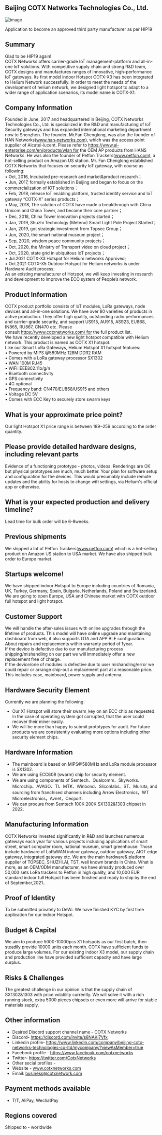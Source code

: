 ## Beijing COTX Networks Technologies Co., Ltd.
![image](https://user-images.githubusercontent.com/76096088/132642796-41eed345-e909-4f39-928c-72bcb2376c14.png)

Application to become an approved third party manufacturer as per HIP19

## Summary
Glad to be HIP19 again!  
COTX Networks offers carrier-grade IoT management-platform and all-in-one IoT solutions. With competitive supply chain and strong R&D team, COTX designs and manufactures ranges of innovative, high-performance IoT gateways. Its first model indoor Hotspot COTX-X3 has been integrated to Helium Network successfully. In order to meet the needs of the development of helium network, we designed light hotspot to adapt to a wider range of application scenarios, its model name is COTX-X1.

## Company Information
Founded in June, 2017 and headquartered in Beijing, COTX Networks Technologies Co., Ltd. is specialized in the R&D and manufacturing of IoT Security gateways and has expanded international marketing department now to Shenzhen. The founder, Mr.Fan Chenglong, was also the founder of HAN Networks(www.han-networks.com), which was the access point supplier of Alcatel-lucent. Please refer to https://www.al-enterprise.com/en/products/wlan for the OEM AP products from HANS Networks. He was also the founder of Petfon Trackers(www.petfon.com), a hot-selling product on Amazon US station. Mr. Fan Chenglong established COTX Networks that focuses on security IoT gateway, with course as following:  
• Oct, 2016, Incubated pre-research and market&product research；  
• Jun, 2017, formally established in Beijing and began to focus on the commercialization of IOT solutions；  
• Feb, 2018, release IoT enabling platform, trusted identity service and IoT gateway “COTX-X” series products；  
• May, 2018, The solution of COTX have made a breakthrough with China Unicom and China Tower, and become their core partner；  
• Dec, 2018, China Tower innovation projects started；  
• Jan, 2019, Shuzhi Technology (Meteno) Smart Light Pole Project Started；  
• Jan, 2019, got strategic investment from Topsec Group；  
• Jun, 2020, the smart national museum project；  
• Sep, 2020, wisdom peace community projects；  
• Oct, 2020, the Ministry of Transport video on cloud project；  
• Oct, 2020, state grid in ubiquitous IoT projects；  
• Jul.2021 COTX-X3 Hotspot for Helium networks Approved;  
• Oct.2021 COTX-X5 Outdoor Hotspot for Helium networks is under Hardware Audit process;   
As an existing manufacturer of Hotspot, we will keep investing in research and development to improve the ECO system of People’s network.

## Product Information 
COTX product portfolio consists of IoT modules, LoRa gateways, node devices and all-in-one solutions. We have over 80 varieties of products in active production. They offer high quality, outstanding radio performances and carrier-grade security, and support US915, AU915, AS923, EU868, IN865, RU867, CN470 etc. Please consult https://www.cotxnetworks.com/ for the full product list.  
We have recently developed a new light hotspot compatible with Helium network. This product is named as COTX X1 hotspot.  
Like our Smart LoRa Gateways, Helium Hotspot X1 hotspot features:  
• Powered by MIPS @580MHz 128M DDR2 RAM  
• Comes with a LoRa gateway processor SX1302  
• WAN 100M RJ45  
• WiFi IEEE802.11b/g/n  
• Bluetooth connectivity  
• GPS connectivity  
• 4G optional  
• Frequency band: CN470/EU868/US915 and others  
• Voltage DC 5V  
• Comes with ECC Key to securely store swarm keys  

## What is your approximate price point? 
Our light Hotspot X1 price range is between 189$-259$ according to the order quantity.
## Please provide detailed hardware designs, including relevant parts
Evidence of a functioning prototype - photos, videos. Renderings are OK but physical prototypes are much, much better. Your plan for software setup and configuration for the devices. This would presumably include remote updates and the ability for hosts to change wifi settings, via Helium's official app or otherwise.

## What is your expected production and delivery timeline?
Lead time for bulk order will be 6-8weeks.
## Previous shipments
We shipped a lot of Petfon Trackers(www.petfon.com) which is a hot-selling product on Amazon US station to USA market. We have also shipped bulk order to Europe market.
## Startups welcome! 
We have shipped indoor Hotspot to Europe including countries of Romania, UK, Turkey, Germany, Spain, Bulgaria, Netherlands, Poland and Switzerland. We are going to open Europe, USA and Chinese market with COTX outdoor full hotspot and light hotspot.

## Customer Support
We will handle the after-sales issues with online upgrades through the lifetime of products. This model will have online upgrade and maintaining dashboard from web, it also supports OTA and APP BLE configuration.
About repairs and replacements within warranty period of 1year.  
If the device is defective due to our manufacturing process shipping/mishandling on our part we will immediately offer a new replacement free of charge.  
If the device/one of modules is defective due to user mishandling/error we could repair or arrange ship-out a replacement part at a reasonable price. This includes case, mainboard, power supply and antenna.

## Hardware Security Element
Currently we are planning the following:  
* Our X1 Hotspot will store their swarm_key on an ECC chip as requested. In the case of operating system got corrupted, that the user could recover their miner easily.  
* We will be more than happy to submit prototypes for audit. For future products we are consistently evaluating more options including other security element chips.

## Hardware Information
* The mainboard is based on MIPS@580MHz and LoRa module processor is SX1302.  
* We are using ECC608 (swarm) chip for security element.  
* We are using components of Semtech、Qualcomm、Skyworks、Microchip、AVAGO、TI、MTK、Winbond、Sliconlabs、ST、Muruta, and sourcing from franchised channels including Arrow Electronics，WT Microelectronics，Avnet，Cecport.  
* We can procure from Semtech 100K-200K SX1302&1303 chipset in 2022.

## Manufacturing Information
COTX Networks invested significantly in R&D and launches numerous gateways each year for various projects including applications of smart street, smart computer room, national museum, smart greenhouse. Those include hardware of LoRaWAN indoor gateway, outdoor gateway, AIOT edge gateway, integrated gateway etc. We are the main hardware& platform supplier of TOPSEC, SHUZHI.AI, TST, well known brands in China. What is more, as an OEM/ODM manufacturer, we have already produced over 50,000 sets LoRa trackers to Petfon in high quality, and 10,000 EUR standard indoor full Hotspot has been finished and ready to ship by the end of September,2021..

## Proof of Identity
To be submitted privately to DeWi. We have finished KYC by first time application for our indoor Hotspot.

## Budget & Capital
We aim to produce 5000-10000pcs X1 hotspots as our first batch, then steadily provide 10000 units each month. COTX have sufficient funds to produce large volumes. For our existing indoor X3 model, our supply chain and production line have provided sufficient capacity and have large surplus. 

## Risks & Challenges 
The greatest challenge in our opinion is that the supply chain of SX1302&1303 with price volatility currently. We will solve it with a rich running stock, extra 5000 pieces chipsets or even more will arrive for stable materials supply.

## Other information
* Desired Discord support channel name - COTX Networks
* Discord- https://discord.com/invite/s8NAKj7Vfx 
* Linkedin profile- https://www.linkedin.com/company/beijing-cotx-networks-technologies-co-ltd/mycompany/?viewAsMember=true
* Facebook profile - https://www.facebook.com/cotxnetworks
* Twitter- https://twitter.com/CotxNetworks
* Other social profiles - 
* Website - www.cotxnetworks.com
* Email: business@cotxnetwork.com

## Payment methods available 
* T/T, AliPay, WechatPay

## Regions covered
Shipped to - worldwide
